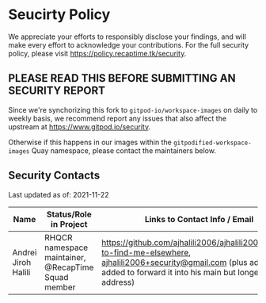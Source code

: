 # Seucirty Policy

We appreciate your efforts to responsibly disclose your findings, and will make every effort to acknowledge your contributions. For the full security policy, please visit <https://policy.recaptime.tk/security>.

## PLEASE READ THIS BEFORE SUBMITTING AN SECURITY REPORT

Since we're synchorizing this fork to `gitpod-io/workspace-images` on daily to weekly basis, we recommend report any issues that also affect the upstream at <https://www.gitpod.io/security>.

Otherwise if this happens in our images within the `gitpodified-workspace-images` Quay namespace, please contact the maintainers below.

## Security Contacts

Last updated as of: 2021-11-22

| Name | Status/Role in Project |Links to Contact Info / Email | Keybase / GPG |
| --- | --- | --- | --- |
| Andrei Jiroh Halili | RHQCR namespace maintainer, @RecapTime Squad member | <https://github.com/ajhalili2006/ajhalili2006#where-to-find-me-elsewhere>, <ajhalili2006+security@gmail.com> (plus address added to forward it into his main but longer address) | <https://keybase.io/ajhalilidev06>
